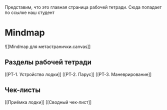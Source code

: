 Представим, что это главная страница рабочей тетради. Сюда попадает по ссылке наш студент

# Mindmap

![[Mindmap для метастранички.canvas]]

## Разделы рабочей тетради

[[РТ-1. Устройство лодки]]
[[РТ-2. Парус]]
[[РТ-3. Маневрирование]]

## Чек-листы
[[Приёмка лодки]]
[[Сводный чек-лист]]